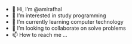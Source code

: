 - 👋 Hi, I’m @amirafhal
- 👀 I’m interested in study  programming
- 🌱 I’m currently learning computer technology
- 💞️ I’m looking to collaborate on solve problems
- 📫 How to reach me ...

<!---
amirafhal/amirafhal is a ✨ special ✨ repository because its `README.md` (this file) appears on your GitHub profile.
You can click the Preview link to take a look at your changes.
--->

